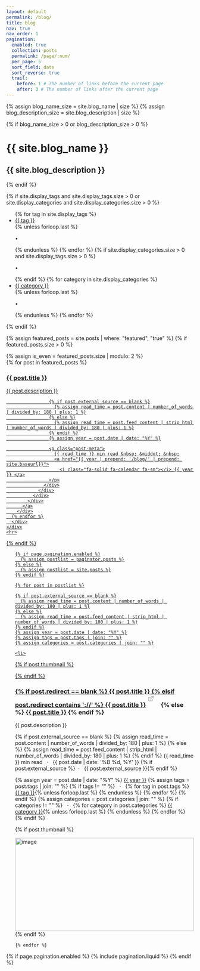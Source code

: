 ```yaml
---
layout: default
permalink: /blog/
title: blog
nav: true
nav_order: 1
pagination:
  enabled: true
  collection: posts
  permalink: /page/:num/
  per_page: 5
  sort_field: date
  sort_reverse: true
  trail:
    before: 1 # The number of links before the current page
    after: 3 # The number of links after the current page
---
```


<div class="post">

{% assign blog_name_size = site.blog_name | size %}
{% assign blog_description_size = site.blog_description | size %}

{% if blog_name_size > 0 or blog_description_size > 0 %}

  <div class="header-bar">
    <h1>{{ site.blog_name }}</h1>
    <h2>{{ site.blog_description }}</h2>
  </div>
  {% endif %}

{% if site.display_tags and site.display_tags.size > 0 or site.display_categories and site.display_categories.size > 0 %}

  <div class="tag-category-list">
    <ul class="p-0 m-0">
      {% for tag in site.display_tags %}
        <li>
          <i class="fa-solid fa-hashtag fa-sm"></i> <a href="{{ tag | slugify | prepend: '/blog/tag/' | relative_url }}">{{ tag }}</a>
        </li>
        {% unless forloop.last %}
          <p>&bull;</p>
        {% endunless %}
      {% endfor %}
      {% if site.display_categories.size > 0 and site.display_tags.size > 0 %}
        <p>&bull;</p>
      {% endif %}
      {% for category in site.display_categories %}
        <li>
          <i class="fa-solid fa-tag fa-sm"></i> <a href="{{ category | slugify | prepend: '/blog/category/' | relative_url }}">{{ category }}</a>
        </li>
        {% unless forloop.last %}
          <p>&bull;</p>
        {% endunless %}
      {% endfor %}
    </ul>
  </div>
  {% endif %}

{% assign featured_posts = site.posts | where: "featured", "true" %}
{% if featured_posts.size > 0 %}
<br>

<div class="container featured-posts">
{% assign is_even = featured_posts.size | modulo: 2 %}
<div class="row row-cols-{% if featured_posts.size <= 2 or is_even == 0 %}2{% else %}3{% endif %}">
{% for post in featured_posts %}
<div class="col mb-4">
<a href="{{ post.url | relative_url }}">
<div class="card hoverable">
<div class="row g-0">
<div class="col-md-12">
<div class="card-body">
<div class="float-right">
<i class="fa-solid fa-thumbtack fa-xs"></i>
</div>
<h3 class="card-title text-lowercase">{{ post.title }}</h3>
<p class="card-text">{{ post.description }}</p>

                    {% if post.external_source == blank %}
                      {% assign read_time = post.content | number_of_words | divided_by: 180 | plus: 1 %}
                    {% else %}
                      {% assign read_time = post.feed_content | strip_html | number_of_words | divided_by: 180 | plus: 1 %}
                    {% endif %}
                    {% assign year = post.date | date: "%Y" %}

                    <p class="post-meta">
                      {{ read_time }} min read &nbsp; &middot; &nbsp;
                      <a href="{{ year | prepend: '/blog/' | prepend: site.baseurl}}">
                        <i class="fa-solid fa-calendar fa-sm"></i> {{ year }} </a>
                    </p>
                  </div>
                </div>
              </div>
            </div>
          </a>
        </div>
      {% endfor %}
      </div>
    </div>
    <hr>

{% endif %}

  <ul class="post-list">

    {% if page.pagination.enabled %}
      {% assign postlist = paginator.posts %}
    {% else %}
      {% assign postlist = site.posts %}
    {% endif %}

    {% for post in postlist %}

    {% if post.external_source == blank %}
      {% assign read_time = post.content | number_of_words | divided_by: 180 | plus: 1 %}
    {% else %}
      {% assign read_time = post.feed_content | strip_html | number_of_words | divided_by: 180 | plus: 1 %}
    {% endif %}
    {% assign year = post.date | date: "%Y" %}
    {% assign tags = post.tags | join: "" %}
    {% assign categories = post.categories | join: "" %}

    <li>

{% if post.thumbnail %}
<div class="row">
  <div class="col-sm-9">
{% endif %}

  <h3>
    {% if post.redirect == blank %}
      <a class="post-title" href="{{ post.url | relative_url }}">{{ post.title }}</a>
    {% elsif post.redirect contains '://' %}
      <a class="post-title" href="{{ post.redirect }}" target="_blank">{{ post.title }}</a>
      <svg width="2rem" height="2rem" viewBox="0 0 40 40" xmlns="http://www.w3.org/2000/svg">
        <path d="M17 13.5v6H5v-12h6m3-3h6v6m0-6-9 9" class="icon_svg-stroke" stroke="#999" stroke-width="1.5" fill="none" fill-rule="evenodd" stroke-linecap="round" stroke-linejoin="round"></path>
      </svg>
    {% else %}
      <a class="post-title" href="{{ post.redirect | relative_url }}">{{ post.title }}</a>
    {% endif %}
  </h3>

  <p>{{ post.description }}</p>

  <p class="post-meta">
    {% if post.external_source == blank %}
      {% assign read_time = post.content | number_of_words | divided_by: 180 | plus: 1 %}
    {% else %}
      {% assign read_time = post.feed_content | strip_html | number_of_words | divided_by: 180 | plus: 1 %}
    {% endif %}
    {{ read_time }} min read &nbsp; &middot; &nbsp; {{ post.date | date: '%B %d, %Y' }}
    {% if post.external_source %}&nbsp; &middot; &nbsp; {{ post.external_source }}{% endif %}
  </p>

  <p class="post-tags">
    {% assign year = post.date | date: "%Y" %}
    <a href="{{ year | prepend: '/blog/' | relative_url }}"><i class="fa-solid fa-calendar fa-sm"></i> {{ year }}</a>
    {% assign tags = post.tags | join: "" %}
    {% if tags != "" %}
      &nbsp; &middot; &nbsp;
      {% for tag in post.tags %}
        <a href="{{ tag | slugify | prepend: '/blog/tag/' | relative_url }}"><i class="fa-solid fa-hashtag fa-sm"></i> {{ tag }}</a>{% unless forloop.last %}&nbsp;{% endunless %}
      {% endfor %}
    {% endif %}
    {% assign categories = post.categories | join: "" %}
    {% if categories != "" %}
      &nbsp; &middot; &nbsp;
      {% for category in post.categories %}
        <a href="{{ category | slugify | prepend: '/blog/category/' | relative_url }}"><i class="fa-solid fa-tag fa-sm"></i> {{ category }}</a>{% unless forloop.last %}&nbsp;{% endunless %}
      {% endfor %}
    {% endif %}
  </p>

{% if post.thumbnail %}
  </div> <!-- /.col-sm-9 -->
  <div class="col-sm-3">
    <img class="card-img" src="{{ post.thumbnail | relative_url }}"
         style="object-fit: cover; max-height: 250px; width: 100%" alt="image" loading="lazy">
  </div>
</div> <!-- /.row -->
{% endif %}
    </li>

    {% endfor %}

  </ul>

{% if page.pagination.enabled %}
{% include pagination.liquid %}
{% endif %}

</div>
